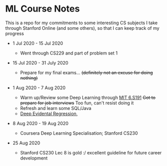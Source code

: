 # ML Course Notes

This is a repo for my commitments to some interesting CS subjects I take through Stanford Online (and some others), so that I can keep track of my progress

- 1 Jul 2020 - 15 Jul 2020 
	- Went through CS229 and part of problem set 1
- 15 Jul 2020 - 31 July 2020
	- Prepare for my final exams... ~~(definitely not an excuse for doing nothing)~~
- 1 Aug 2020 - 7 Aug 2020
	- Warm up/Review some Deep Learning through [MIT 6.S191](http://introtodeeplearning.com/)  ~~Got to prepare for job interviews~~ Too fun, can't resist doing it
 	- Refresh and learn some SQL/Java
	- [Deep Evidental Regression](https://arxiv.org/pdf/1910.02600.pdf), 
	
- 8 Aug 2020 - 19 Aug 2020
  	- Coursera Deep Learning Specialisation; Stanford CS230
	
- 25 Aug 2020
  	- Stanford CS230 Lec 8 is gold :/ excellent guideline for future career development
